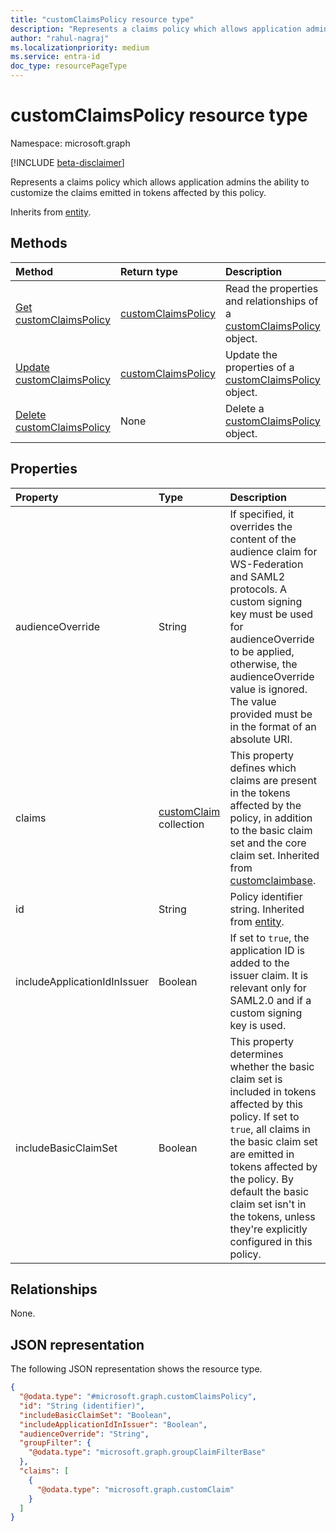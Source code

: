 ```yaml
---
title: "customClaimsPolicy resource type"
description: "Represents a claims policy which allows application admins the ability to customize the claims emitted in tokens affected by this policy."
author: "rahul-nagraj"
ms.localizationpriority: medium
ms.service: entra-id
doc_type: resourcePageType
---
```


# customClaimsPolicy resource type

Namespace: microsoft.graph

[!INCLUDE [beta-disclaimer](../../includes/beta-disclaimer.md)]

Represents a claims policy which allows application admins the ability to customize the claims emitted in tokens affected by this policy.

Inherits from [entity](../resources/entity.md).

## Methods
|Method|Return type|Description|
|:---|:---|:---|
|[Get customClaimsPolicy](../api/customclaimspolicy-get.md)|[customClaimsPolicy](../resources/customclaimspolicy.md)|Read the properties and relationships of a [customClaimsPolicy](../resources/customclaimspolicy.md) object.|
|[Update customClaimsPolicy](../api/customclaimspolicy-update.md)|[customClaimsPolicy](../resources/customclaimspolicy.md)|Update the properties of a [customClaimsPolicy](../resources/customclaimspolicy.md) object.|
|[Delete customClaimsPolicy](../api/policyroot-delete-claimspolicy.md)|None|Delete a [customClaimsPolicy](../resources/customclaimspolicy.md) object.|

## Properties
|Property|Type|Description|
|:---|:---|:---|
|audienceOverride|String|If specified, it overrides the content of the audience claim for WS-Federation and SAML2 protocols. A custom signing key must be used for audienceOverride to be applied, otherwise, the audienceOverride value is ignored. The value provided must be in the format of an absolute URI.|
|claims|[customClaim](../resources/customclaim.md) collection|This property defines which claims are present in the tokens affected by the policy, in addition to the basic claim set and the core claim set. Inherited from [customclaimbase](../resources/customclaimbase.md).|
|id|String|Policy identifier string. Inherited from [entity](../resources/entity.md).|
|includeApplicationIdInIssuer|Boolean|If set to `true`, the application ID is added to the issuer claim. It is relevant only for SAML2.0 and if a custom signing key is used.|
|includeBasicClaimSet|Boolean|This property determines whether the basic claim set is included in tokens affected by this policy. If set to `true`, all claims in the basic claim set are emitted in tokens affected by the policy. By default the basic claim set isn't in the tokens, unless they're explicitly configured in this policy.|

## Relationships
None.

## JSON representation
The following JSON representation shows the resource type.
<!-- {
  "blockType": "resource",
  "keyProperty": "id",
  "@odata.type": "microsoft.graph.customClaimsPolicy",
  "baseType": "microsoft.graph.entity",
  "openType": false
}
-->
``` json
{
  "@odata.type": "#microsoft.graph.customClaimsPolicy",
  "id": "String (identifier)",
  "includeBasicClaimSet": "Boolean",
  "includeApplicationIdInIssuer": "Boolean",
  "audienceOverride": "String",
  "groupFilter": {
    "@odata.type": "microsoft.graph.groupClaimFilterBase"
  },
  "claims": [
    {
      "@odata.type": "microsoft.graph.customClaim"
    }
  ]
}
```

